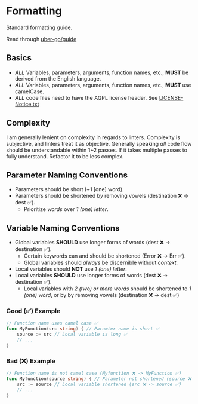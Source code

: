 # Formatting
Standard formatting guide.

Read through [uber-go/guide](https://github.com/uber-go/guide/blob/master/style.md)

## Basics
- *ALL* Variables, parameters, arguments, function names, etc., **MUST** be derived from the English language.
- *ALL* Variables, parameters, arguments, function names, etc., **MUST** use camelCase.
- *ALL* code files need to have the AGPL license header. See [LICENSE-Notice.txt](./LICENSE-Notice.txt)

## Complexity
I am generally lenient on complexity in regards to linters. Complexity is subjective, and linters treat it as objective. Generally speaking *all* code flow should be understandable within 1~2 passes. If it takes multiple passes to fully understand. Refactor it to be less complex.

## Parameter Naming Conventions
- Parameters should be short (~1 [one] word).
- Parameters should be shortened by removing vowels (destination ❌ -> dest ✅).
    - Prioritize *words* over *1 (one) letter*.

## Variable Naming Conventions
- Global variables **SHOULD** use longer forms of words (dest ❌ -> destination ✅).
    - Certain keywords can and should be shortened (Error ❌ -> Err ✅).
    - Global variables should *always* be discernible without *context.*
- Local variables should **NOT** use *1 (one) letter*.
- Local variables **SHOULD** use longer forms of words (dest ❌ -> destination ✅).
    - Local variables with *2 (two) or more words* should be shortened to *1 (one) word*, or by by removing vowels (destination ❌ -> dest ✅)

### Good (✅) Example
```go
// Function name uses camel case ✅
func MyFunction(src string) { // Paramter name is short ✅
    source := src // Local variable is long ✅
    // ...
}
```

### Bad (❌) Example
```go
// Function name is not camel case (Myfunction ❌ -> MyFunction ✅)
func Myfunction(source string) { // Parameter not shortened (source ❌ -> src ✅)
    src := source // Local variable shortened (src ❌ -> source ✅)
    // ...
}
```